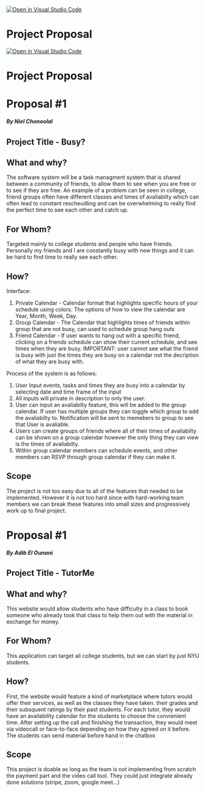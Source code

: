 [![Open in Visual Studio Code](https://classroom.github.com/assets/open-in-vscode-c66648af7eb3fe8bc4f294546bfd86ef473780cde1dea487d3c4ff354943c9ae.svg)](https://classroom.github.com/online_ide?assignment_repo_id=8400913&assignment_repo_type=AssignmentRepo)
# Project Proposal
[![Open in Visual Studio Code](https://classroom.github.com/assets/open-in-vscode-c66648af7eb3fe8bc4f294546bfd86ef473780cde1dea487d3c4ff354943c9ae.svg)](https://classroom.github.com/online_ide?assignment_repo_id=8400913&assignment_repo_type=AssignmentRepo)
# Project Proposal

# Proposal #1 
###### **By Niel Chonoolal** 

## Project Title - Busy? 

## What and why? 

The software system will be a task managment system that is shared between a community of friends, to allow them to see when you are free or to see if they are free. An example of a problem can be seen in college, friend groups often have different classes and times of avaliabilty which can often lead to constant rescheudling and can be overwhelming to really find the perfect time to see each other and catch up. 


## For Whom?

Targeted mainly to college students and people who have friends. Personally my friends and I are constantly busy with new things and it can be hard to find time to really see each other. 

## How? 
Interface: 
1. Private Calendar - Calendar format that highlights specific hours of your schedule using colors. The options of how to view the calendar are Year, Month, Week, Day. 
2. Group Calendar - The Calendar that highlights times of friends within group that are not busy, can used to schedule group hang outs
3. Friend Calendar - If user wants to hang out with a specific friend, clicking on a friends schedule can show their current schedule, and see times when they are busy. IMPORTANT: user cannot see what the friend is busy with just the times they are busy on a calendar not the decription of what they are busy with.  

Process of the system is as follows:
1. User Input events, tasks and times they are busy into a calendar by selecting date and time frame of the input 
2. All inputs will private in description to only the user. 
3. User can input an avaliabilty feature, this will be added to the group calendar. If user has multiple groups they can toggle which group to add the avaliabilty to. Notification will be sent to memebers to group to see that User is avaliable. 
4. Users can create groups of friends where all of their times of avaliabilty can be shown on a group calendar however the only thing they can view is the times of avaliabilty.
5. Within group calendar members can schedule events, and other members can RSVP through group calendar if they can make it. 

## Scope 

The project is not too easy due to all of the features that needed to be implemented. However it is not too hard since with hard-working team members we can break these features into small sizes and progressively work up to final project. 


# Proposal #1 
###### **By Adib El Ounani** 

## Project Title - TutorMe

## What and why? 

This website would allow students who have difficulty in a class to book someone who already took that class to help them out with the material in exchange for money.


## For Whom?

This application can target all college students, but we can start by just NYU students. 

## How? 
First, the website would feature a kind of marketplace where tutors would offer their services, as well as the classes they have taken. their grades and their subsquent ratings by their past students. For each tutor, they would have an availability calendar for the students to choose the convienient time. After setting up the call and finishing the transaction, they would meet via videocall or face-to-face depending on how they agreed on it before. The students can send material before hand in the chatbox


## Scope 

This project is doable as long as the team is not implementing from scratch the payment part and the video call tool. They could just integrate already done solutions (stripe, zoom, google meet...)